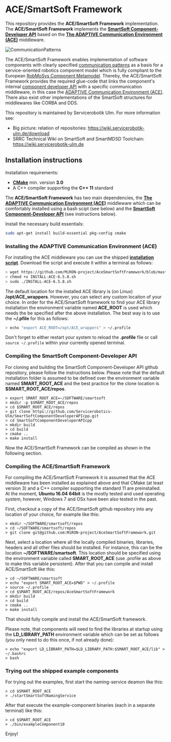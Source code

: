 # ACE/SmartSoft Framework

This repository provides the **ACE/SmartSoft Framework** implementation. The **ACE/SmartSoft Framework** implements the [**SmartSoft Component-Developer API**](https://github.com/Servicerobotics-Ulm/SmartSoftComponentDeveloperAPIcpp) based on the [**The ADAPTIVE Communication Environment (ACE)**](http://www.cs.wustl.edu/~schmidt/ACE.html) middleware.

![CommunicationPatterns](http://www.servicerobotik-ulm.de/drupal/sites/default/files/inner-outer.png)

The ACE/SmartSoft Framework enables implementation of software components with clearly specified [communication patterns](http://robmosys.eu/wiki/modeling:metamodels:commpattern) as a basis for a service-oriented robotics component model which is fully compliant to the European [RobMoSys Component Metamodel](http://robmosys.eu/wiki/modeling:metamodels:component). Thereby, the ACE/SmartSoft Framework provides the required glue-code that links the component's internal [component developer API](https://github.com/Servicerobotics-Ulm/SmartSoftComponentDeveloperAPIcpp) with a specific communication middleware, in this case the [ADAPTIVE Communication Environment (ACE)](http://www.cs.wustl.edu/~schmidt/ACE.html). There also exist other implementations of the SmartSoft structures for middlewares like CORBA and DDS.

This repository is maintained by Servicerobotik Ulm. For more information see:

* Big picture: relation of repositories: https://wiki.servicerobotik-ulm.de/download
* SRRC Technical Wiki on SmartSoft and SmartMDSD Toolchain: https://wiki.servicerobotik-ulm.de

## Installation instructions

Installation requirements:

  * [**CMake**](https://cmake.org/) min. version **3.0**
  * A C++ compiler supporting the **C++ 11** standard

The **ACE/SmartSoft Framework** has two main dependencies, the [**The ADAPTIVE Communication Environment (ACE)**](http://www.cs.wustl.edu/~schmidt/ACE.html) middleware which can be comfortably installed using a bash scipt (see below) and the [**SmartSoft Component-Developer API**](https://github.com/Servicerobotics-Ulm/SmartSoftComponentDeveloperAPIcpp) (see instructions below).

Install the necessary build essentials:
```bash
sudo apt-get install build-essential pkg-config cmake
```

### Installing the ADAPTIVE Communication Environment (ACE)

For installing the ACE middleware you can use the shipped [**installation script**](https://github.com/MiRON-project/AceSmartSoftFramework/blob/master/INSTALL-ACE-6.5.8.sh). Download the script and execute it within a terminal as follows:

```bash
> wget https://github.com/MiRON-project/AceSmartSoftFramework/blob/master/INSTALL-ACE-6.5.8.sh
> chmod +x INSTALL-ACE-6.5.8.sh
> sudo ./INSTALL-ACE-6.5.8.sh
```
The default location for the installed ACE library is (on Linux) **/opt/ACE_wrappers**. However, you can select any custom locaiton of your choice. In order for the ACE/SmartSoft framework to find your ACE library installation the environment variable named **ACE_ROOT** is used which needs the be specified after the above installation. The best way is to use the **~/.pfile** for this as follows:

```bash
> echo "export ACE_ROOT=/opt/ACE_wrappers" > ~/.profile
```
Don't forget to either restart your system to reload the **.profile** file or call `source ~/.profile` within your currently opened terminal.

### Compiling the SmartSoft Component-Developer API

For cloning and building the SmartSoft Component-Developer API github repository, please follow the instructions below. Please note that the default installation folder is assumed to be defined over the environment variable named **SMART_ROOT_ACE** and the best practice for the clone location is **$SMART_ROOT_ACE/repos**.

```
> export SMART_ROOT_ACE=~/SOFTWARE/smartsoft
> mkdir -p $SMART_ROOT_ACE/repos
> cd $SMART_ROOT_ACE/repos
> git clone https://github.com/Servicerobotics-Ulm/SmartSoftComponentDeveloperAPIcpp.git
> cd SmartSoftComponentDeveloperAPIcpp
> mkdir build
> cd build
> cmake ..
> make install
```

Now the ACE/SmartSoft Framework can be compiled as shown in the following section.

### Compiling the ACE/SmartSoft Framework

For compiling the ACE/SmartSoft Framework it is assumed that the ACE middleware has been installed as explained above and that CMake (at least version 3) and a C++ compiler supporting the standard 11 are preinstalled. At the moment, **Ubuntu 16.04 64bit** is the mostly tested and used operating system, however, Windows 7 and OSx have been also tested in the past.

First, checkout a copy of the ACE/SmartSoft github repository into any location of your choice, for example like this:

```
> mkdir ~/SOFTWARE/smartsoft/repos
> cd ~/SOFTWARE/smartsoft/repos
> git clone git@github.com:MiRON-project/AceSmartSoftFramework.git
```

Next, select a location where all the locally compiled binaries, libraries, headers and all other files should be installed. For instance, this can be the location **~/SOFTWARE/smartsoft**. This location should be specified using the environment variable called **SMART_ROOT_ACE** (use .profile as above to make this variable persistent). After that you can compile and install ACE/SmartSoft like this:

```
> cd ~/SOFTWARE/smartsoft
> echo "export SMART_ROOT_ACE=$PWD" > ~/.profile
> source ~/.profile
> cd $SMART_ROOT_ACE/repos/AceSmartSoftFramework
> mkdir build
> cd build
> cmake ..
> make install
```

That should fully compile and install the ACE/SmartSoft framework.

Please note, that components will need to find the libraries at startup using the **LD_LIBRARY_PATH** environment variable which can be set as follows (you only need to do this once, if not already done):

```
> echo "export LD_LIBRARY_PATH=$LD_LIBRARY_PATH:$SMART_ROOT_ACE/lib" > ~/.bashrc
> bash
```

### Trying out the shipped example components

For trying out the examples, first start the naming-service deamon like this:

```
> cd $SMART_ROOT_ACE
> ./startSmartSoftNamingService
```

After that execute the example-component binaries (each in a separate terminal) like this:

```
> cd $SMART_ROOT_ACE
> ./bin/exampleComponent10
```

Enjoy!
